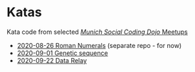 # Katas

Kata code from selected [*Munich Social Coding Dojo* Meetups](https://www.meetup.com/Munchen-Social-Coding-Dojo)

- [2020-08-26 Roman Numerals](https://github.com/bennop/Romans.git) (separate repo - for now)
- [2020-09-01 Genetic sequence](20200901)
- [2020-09-22 Data Relay](20200922)
